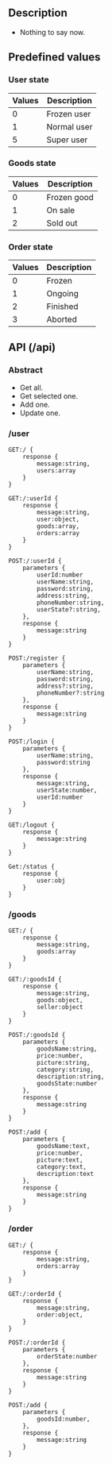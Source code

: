 ## Description
+ Nothing to say now.

## Predefined values
### User state
|Values|Description|
|---|---|
|0|Frozen user|
|1|Normal user|
|5|Super user|

### Goods state
|Values|Description|
|---|---|
|0|Frozen good|
|1|On sale|
|2|Sold out|

### Order state
|Values|Description|
|---|---|
|0|Frozen|
|1|Ongoing|
|2|Finished|
|3|Aborted|

## API (/api)
### Abstract
+ Get all.
+ Get selected one.
+ Add one.
+ Update one.

### /user
```
GET:/ {
    response {
        message:string,
        users:array
    }
}

GET:/:userId {
    response {
        message:string,
        user:object,
        goods:array,
        orders:array
    }
}

POST:/:userId {
    parameters {
        userId:number
        userName:string,
        password:string,
        address:string,
        phoneNumber:string,
        userState?:string,
    },
    response {
        message:string
    }
}

POST:/register {
    parameters {
        userName:string,
        password:string,
        address?:string,
        phoneNumber?:string
    },
    response {
        message:string
    }
}

POST:/login {
    parameters {
        userName:string,
        password:string
    },
    response {
        message:string,
        userState:number,
        userId:number
    }
}

GET:/logout {
    response {
        message:string
    }
}

Get:/status {
    response {
        user:obj
    }
}
```

### /goods
```
GET:/ {
    response {
        message:string,
        goods:array
    }
}

GET:/:goodsId {
    response {
        message:string,
        goods:object,
        seller:object
    }
}

POST:/:goodsId {
    parameters {
        goodsName:string,
        price:number,
        picture:string,
        category:string,
        description:string,
        goodsState:number
    },
    response {
        message:string
    }
}

POST:/add {
    parameters {
        goodsName:text,
        price:number,
        picture:text,
        category:text,
        description:text
    },
    response {
        message:string
    }
}
```

### /order
```
GET:/ {
    response {
        message:string,
        orders:array
    }
}

GET:/:orderId {
    response {
        message:string,
        order:object,
    }
}

POST:/:orderId {
    parameters {
        orderState:number
    },
    response {
        message:string
    }
}

POST:/add {
    parameters {
        goodsId:number,
    },
    response {
        message:string
    }
}
```
